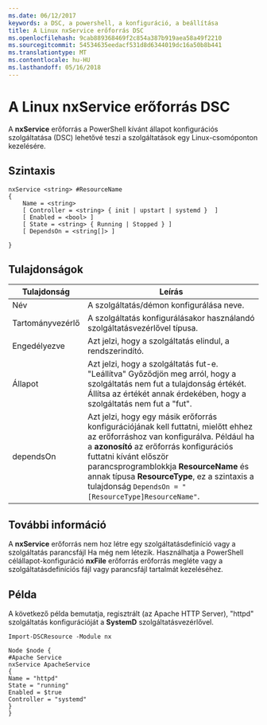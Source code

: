 ```yaml
---
ms.date: 06/12/2017
keywords: a DSC, a powershell, a konfiguráció, a beállítása
title: A Linux nxService erőforrás DSC
ms.openlocfilehash: 9cab889368469f2c854a387b919aea58a49f2210
ms.sourcegitcommit: 54534635eedacf531d8d6344019dc16a50b8b441
ms.translationtype: MT
ms.contentlocale: hu-HU
ms.lasthandoff: 05/16/2018
---
```

# <a name="dsc-for-linux-nxservice-resource"></a>A Linux nxService erőforrás DSC

A **nxService** erőforrás a PowerShell kívánt állapot konfigurációs szolgáltatása (DSC) lehetővé teszi a szolgáltatások egy Linux-csomóponton kezelésére.

## <a name="syntax"></a>Szintaxis

```
nxService <string> #ResourceName
{
    Name = <string>
    [ Controller = <string> { init | upstart | systemd }  ]
    [ Enabled = <bool> ]
    [ State = <string> { Running | Stopped } ]
    [ DependsOn = <string[]> ]

}
```

## <a name="properties"></a>Tulajdonságok
|  Tulajdonság |  Leírás |
|---|---|
| Név| A szolgáltatás/démon konfigurálása neve.|
| Tartományvezérlő| A szolgáltatás konfigurálásakor használandó szolgáltatásvezérlővel típusa.|
| Engedélyezve| Azt jelzi, hogy a szolgáltatás elindul, a rendszerindító.|
| Állapot| Azt jelzi, hogy a szolgáltatás fut-e. "Leállítva" Győződjön meg arról, hogy a szolgáltatás nem fut a tulajdonság értékét. Állítsa az értékét annak érdekében, hogy a szolgáltatás nem fut a "fut".|
| dependsOn | Azt jelzi, hogy egy másik erőforrás konfigurációjának kell futtatni, mielőtt ehhez az erőforráshoz van konfigurálva. Például ha a **azonosító** az erőforrás konfigurációs futtatni kívánt először parancsprogramblokkja **ResourceName** és annak típusa **ResourceType**, ez a szintaxis a tulajdonság `DependsOn = "[ResourceType]ResourceName"`.|


## <a name="additional-information"></a>További információ

A **nxService** erőforrás nem hoz létre egy szolgáltatásdefiníció vagy a szolgáltatás parancsfájl Ha még nem létezik. Használhatja a PowerShell célállapot-konfiguráció **nxFile** erőforrás erőforrás megléte vagy a szolgáltatásdefiníciós fájl vagy parancsfájl tartalmát kezeléséhez.

## <a name="example"></a>Példa

A következő példa bemutatja, regisztrált (az Apache HTTP Server), "httpd" szolgáltatás konfigurációját a **SystemD** szolgáltatásvezérlővel.

```
Import-DSCResource -Module nx

Node $node {
#Apache Service
nxService ApacheService
{
Name = "httpd"
State = "running"
Enabled = $true
Controller = "systemd"
}
}
```
